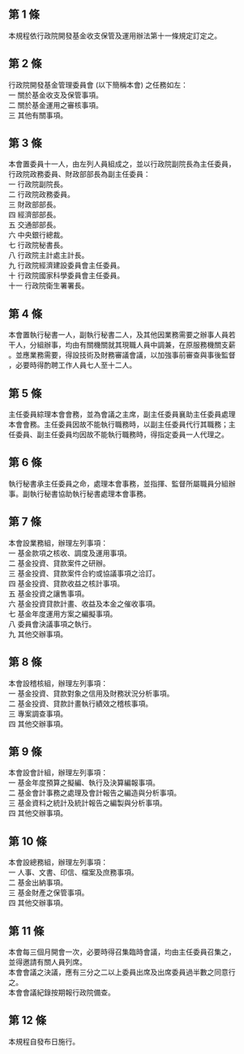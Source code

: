 第 1 條
-------
本規程依行政院開發基金收支保管及運用辦法第十一條規定訂定之。

第 2 條
-------
行政院開發基金管理委員會 (以下簡稱本會) 之任務如左：  
一  關於基金收支及保管事項。  
二  關於基金運用之審核事項。  
三  其他有關事項。

第 3 條
-------
本會置委員十一人，由左列人員組成之，並以行政院副院長為主任委員，  
行政院政務委員、財政部部長為副主任委員：  
一  行政院副院長。  
二  行政院政務委員。  
三  財政部部長。  
四  經濟部部長。  
五  交通部部長。  
六  中央銀行總裁。  
七  行政院秘書長。  
八  行政院主計處主計長。  
九  行政院經濟建設委員會主任委員。  
十  行政院國家科學委員會主任委員。  
十一  行政院衛生署署長。

第 4 條
-------
本會置執行秘書一人，副執行秘書二人，及其他因業務需要之辦事人員若  
干人，分組辦事，均由有關機關就其現職人員中調兼，在原服務機關支薪  
。並應業務需要，得設技術及財務審議會議，以加強事前審查與事後監督  
，必要時得酌聘工作人員七人至十二人。

第 5 條
-------
主任委員綜理本會會務，並為會議之主席，副主任委員襄助主任委員處理  
本會會務。主任委員因故不能執行職務時，以副主任委員代行其職務；主  
任委員、副主任委員均因故不能執行職務時，得指定委員一人代理之。

第 6 條
-------
執行秘書承主任委員之命，處理本會事務，並指揮、監督所屬職員分組辦  
事。副執行秘書協助執行秘書處理本會事務。

第 7 條
-------
本會設業務組，辦理左列事項：  
一  基金款項之核收、調度及運用事項。  
二  基金投資、貸款案件之研辦。  
三  基金投資、貸款案件合約或協議事項之洽訂。  
四  基金投資、貸款收益之核計事項。  
五  基金投資之讓售事項。  
六  基金投資貸款計畫、收益及本金之催收事項。  
七  基金年度運用方案之編擬事項。  
八  委員會決議事項之執行。  
九  其他交辦事項。

第 8 條
-------
本會設稽核組，辦理左列事項：  
一  基金投資、貸款對象之信用及財務狀況分析事項。  
二  基金投資、貸款計畫執行績效之稽核事項。  
三  專案調查事項。  
四  其他交辦事項。

第 9 條
-------
本會設會計組，辦理左列事項：  
一  基金年度預算之擬編、執行及決算編報事項。  
二  基金會計事務之處理及會計報告之編造與分析事項。  
三  基金資料之統計及統計報告之編製與分析事項。  
四  其他交辦事項。

第 10 條
--------
本會設總務組，辦理左列事項：  
一  人事、文書、印信、檔案及庶務事項。  
二  基金出納事項。  
三  基金財產之保管事項。  
四  其他交辦事項。

第 11 條
--------
本會每三個月開會一次，必要時得召集臨時會議，均由主任委員召集之，  
並得邀請有關人員列席。  
本會會議之決議，應有三分之二以上委員出席及出席委員過半數之同意行  
之。  
本會會議紀錄按期報行政院備查。

第 12 條
--------
本規程自發布日施行。

